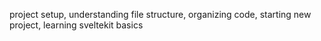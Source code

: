project setup, understanding file structure, organizing code, starting new project, learning sveltekit basics